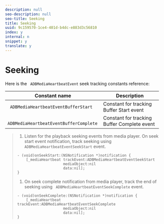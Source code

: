 ```yaml
---
description: null
seo-description: null
seo-title: Seeking
title: Seeking
uuid: 9c159570-1ce4-401d-b4dc-e883d3c56810
index: y
internal: n
snippet: y
translate: y
---
```


# Seeking

Here is the ` ADBMediaHeartbeatEvent` seek tracking constants reference: 



|  Constant name  | Description  |
|---|---|
|  ` ADBMediaHeartbeatEventBufferStart`  | Constant for tracking Buffer Start event  |
|  ` ADBMediaHeartbeatEventBufferComplete`  | Constant for tracking Buffer Complete event  |


>1. Listen for the playback seeking events from media player. On seek start event notification, track seeking using ` ADBMediaHeartbeatEventSeekStart` event.
>
>   ```
>   - (void)onSeekStart:(NSNotification *)notification { 
>       [_mediaHeartbeat trackEvent:ADBMediaHeartbeatEventSeekStart  
>                        mediaObject:nil  
>                        data:nil]; 
>   } 
>   
>   ```
>
>1. On seek complete notification from media player, track the end of seeking using ` ADBMediaHeartbeatEventSeekComplete` event.
>
>   ```
>   - (void)onSeekComplete:(NSNotification *)notification { 
>       [_mediaHeartbeat trackEvent:ADBMediaHeartbeatEventSeekComplete  
>                        mediaObject:nil  
>                        data:nil]; 
>   } 
>   
>   ```
>
